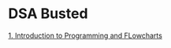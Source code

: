<h1>DSA Busted</h1>

[1. Introduction to Programming and FLowcharts](https://github.com/chekeAditya/Data-Structure-Algorithm/files/7809397/Lecture1.pdf)

